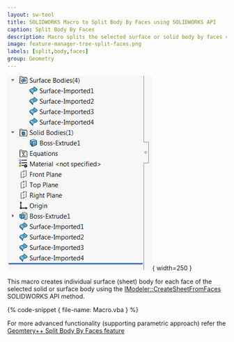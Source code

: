 ```yaml
---
layout: sw-tool
title: SOLIDWORKS Macro to Split Body By Faces using SOLIDWORKS API
caption: Split Body By Faces
description: Macro splits the selected surface or solid body by faces creating individual sheet body for each face using SOLIDWORKS API
image: feature-manager-tree-split-faces.png
labels: [split,body,faces]
group: Geometry
---
```

![Feature Manager Tree with sheet bodies for each face](feature-manager-tree-split-faces.png){ width=250 }

This macro creates individual surface (sheet) body for each face of the selected solid or surface body using the [IModeler::CreateSheetFromFaces](https://help.solidworks.com/2018/english/api/sldworksapi/solidworks.interop.sldworks~solidworks.interop.sldworks.imodeler~createsheetfromfaces.html) SOLIDWORKS API method.

{% code-snippet { file-name: Macro.vba } %}

For more advanced functionality (supporting parametric approach) refer the [Geomtery++ Split Body By Faces feature](/labs/solidworks/geometry-plus-plus/user-guide/split-body-by-faces/)
